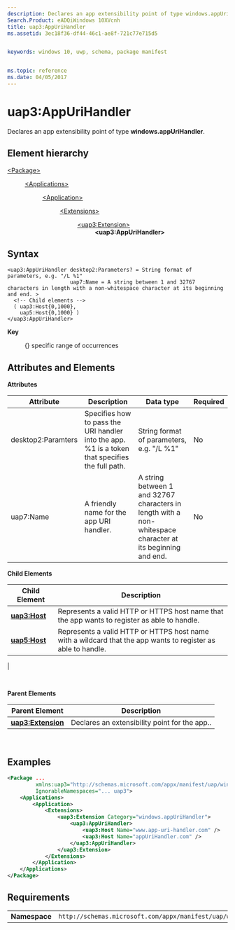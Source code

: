 ```yaml
---
description: Declares an app extensibility point of type windows.appUriHandler.
Search.Product: eADQiWindows 10XVcnh
title: uap3:AppUriHandler
ms.assetid: 3ec18f36-df44-46c1-ae8f-721c77e715d5


keywords: windows 10, uwp, schema, package manifest


ms.topic: reference
ms.date: 04/05/2017
---
```


# uap3:AppUriHandler


Declares an app extensibility point of type **windows.appUriHandler**.

## Element hierarchy

<dl>
<dt><a href="element-package.md">&lt;Package&gt;</a></dt>
<dd>
<dl>
<dt><a href="element-applications.md">&lt;Applications&gt;</a></dt>
<dd>
<dl>
<dt><a href="element-application.md">&lt;Application&gt;</a></dt>
<dd>
<dl>
<dt><a href="element-1-extensions.md">&lt;Extensions&gt;</a></dt>
<dd>
<dl>
<dt><a href="element-uap3-extension-manual.md">&lt;uap3:Extension&gt;</a></dt>
<dd><b>&lt;uap3:AppUriHandler&gt;</b></dd>
</dl>
</dd>
</dl>
</dd>
</dl>
</dd>
</dl>
</dd>
</dl>


## Syntax


```
<uap3:AppUriHandler desktop2:Parameters? = String format of parameters, e.g. "/L %1"
                    uap7:Name = A string between 1 and 32767 characters in length with a non-whitespace character at its beginning and end. >
  <!-- Child elements -->
  ( uap3:Host{0,1000},
    uap5:Host{0,1000} )
</uap3:AppUriHandler>
```

**Key**

          {} specific range of occurrences

## Attributes and Elements


**Attributes**

| Attribute | Description | Data type | Required |
|-----------|-------------|-----------|----------|
| desktop2:Paramters | Specifies how to pass the URI handler into the app. %1 is a token that specifies the full path. | String format of parameters, e.g. "/L %1" | No |
| uap7:Name | A friendly name for the app URI handler. | A string between 1 and 32767 characters in length with a non-whitespace character at its beginning and end. | No |

**Child Elements**

| Child Element                                 | Description                                                                                  |
|-----------------------------------------------|----------------------------------------------------------------------------------------------|
| [**uap3:Host**](element-uap3-host-manual.md) | Represents a valid HTTP or HTTPS host name that the app wants to register as able to handle. |
| [**uap5:Host**](element-uap5-host.md)  | Represents a valid HTTP or HTTPS host name with a wildcard that the app wants to register as able to handle.
 |

 

**Parent Elements**

| Parent Element                                          | Description                                   |
|---------------------------------------------------------|-----------------------------------------------|
| [**uap3:Extension**](element-uap3-extension-manual.md) | Declares an extensibility point for the app.. |

 

## Examples


```XML
<Package ...
         xmlns:uap3="http://schemas.microsoft.com/appx/manifest/uap/windows10/3"  
         IgnorableNamespaces="... uap3">
    <Applications>
        <Application>
            <Extensions>
                <uap3:Extension Category="windows.appUriHandler">  
                    <uap3:AppUriHandler>  
                        <uap3:Host Name="www.app-uri-handler.com" />  
                        <uap3:Host Name="appUriHandler.com" />  
                    </uap3:AppUriHandler>  
                </uap3:Extension>  
            </Extensions>
        </Application>
    </Applications>
</Package>
```

## Requirements


|               |                                                             |
|---------------|-------------------------------------------------------------|
| **Namespace** | `http://schemas.microsoft.com/appx/manifest/uap/windows10/3` |

 

 

 




